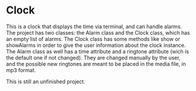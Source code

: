 # Clock

This is a clock that displays the time via terminal, and can handle alarms.
The project has two classes: the Alarm class and the Clock class, which has an empty list of alarms.
The Clock class has some methods like show or showAlarms in order to give the user information about the clock instance.
The Alarm class as well has a time attribute and a ringtone attribute (wich is the default one if not changed). They are changed manually by the user, and the possible new ringtones are meant to be placed in the media file, in mp3 format.

This is still an unfinished project.
